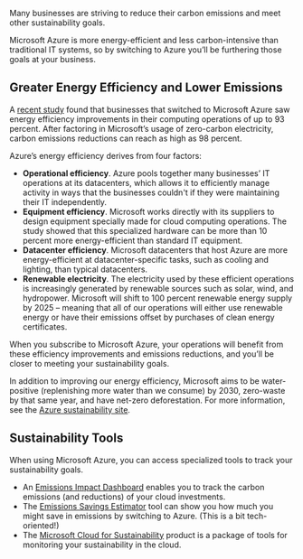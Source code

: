 Many businesses are striving to reduce their carbon emissions and meet other sustainability goals.

Microsoft Azure is more energy-efficient and less carbon-intensive than traditional IT systems, so by switching to Azure you’ll be furthering those goals at your business.

## Greater Energy Efficiency and Lower Emissions

A [recent study](https://www.microsoft.com/download/details.aspx?id=56950) found that businesses that switched to Microsoft Azure saw energy efficiency improvements in their computing operations of up to 93 percent. After factoring in Microsoft’s usage of zero-carbon electricity, carbon emissions reductions can reach as high as 98 percent.

Azure’s energy efficiency derives from four factors:

 -  **Operational efficiency**. Azure pools together many businesses’ IT operations at its datacenters, which allows it to efficiently manage activity in ways that the businesses couldn't if they were maintaining their IT independently.
 -  **Equipment efficiency**. Microsoft works directly with its suppliers to design equipment specially made for cloud computing operations. The study showed that this specialized hardware can be more than 10 percent more energy-efficient than standard IT equipment.
 -  **Datacenter efficiency**. Microsoft datacenters that host Azure are more energy-efficient at datacenter-specific tasks, such as cooling and lighting, than typical datacenters.
 -  **Renewable electricity**. The electricity used by these efficient operations is increasingly generated by renewable sources such as solar, wind, and hydropower. Microsoft will shift to 100 percent renewable energy supply by 2025 – meaning that all of our operations will either use renewable energy or have their emissions offset by purchases of clean energy certificates.

When you subscribe to Microsoft Azure, your operations will benefit from these efficiency improvements and emissions reductions, and you’ll be closer to meeting your sustainability goals.

In addition to improving our energy efficiency, Microsoft aims to be water-positive (replenishing more water than we consume) by 2030, zero-waste by that same year, and have net-zero deforestation. For more information, see the [Azure sustainability site](https://azure.microsoft.com/explore/global-infrastructure/sustainability/#overview).

## Sustainability Tools

When using Microsoft Azure, you can access specialized tools to track your sustainability goals.

 -  An [Emissions Impact Dashboard](https://www.microsoft.com/sustainability/emissions-impact-dashboard?rtc=1&activetab=pivot:mostpopulartab) enables you to track the carbon emissions (and reductions) of your cloud investments.
 -  The [Emissions Savings Estimator](https://gw.us-il301.gateway.prod.island.powerapps.com/customerenrollmentservice/estimator/index.html) tool can show you how much you might save in emissions by switching to Azure. (This is a bit tech-oriented!)
 -  The [Microsoft Cloud for Sustainability](/industry/sustainability/) product is a package of tools for monitoring your sustainability in the cloud.

